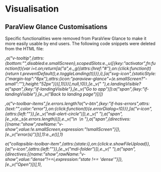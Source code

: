 # Visualisation

## ParaView Glance Customisations

Specific functionalities were removed from ParaView Glance to make it more 
easily usable by end users. The following code snippets were deleted from the HTML file:

*,a("v-tooltip",{attrs:{bottom:"",disabled:e.smallScreen},scopedSlots:e._u([{key:"activator",fn:function(t){var i=t.on;return[a("a",e._g({attrs:{href:"#"},on:{click:function(t){return t.preventDefault(),e.toggleLanding(t)}}},i),[a("svg-icon",{staticStyle:{"margin-top":"6px"},attrs:{icon:"paraview-glance"+(e.smallScreen?"-small":""),height:"52px"}})],1)]}}],null,!0)},[e._v(" "),e.landingVisible?a("span",{key:"if-landingVisible"},[e._v("Go to app")]):a("span",{key:"if-landingVisible"},[e._v("Back to landing page")])])*

*,a("v-toolbar-items",[e.errors.length?a("v-btn",{key:"if-has-errors",attrs:{text:"",color:"error"},on:{click:function(t){e.errorDialog=!0}}},[a("v-icon",{attrs:{left:""}},[e._v("mdi-alert-circle")]),e._v(" "),a("span",[e._v(e._s(e.errors.length))]),e._v("\n             \n            "),a("span",{directives:[{name:"show",rawName:"v-show",value:!e.smallScreen,expression:"!smallScreen"}]},[e._v("error(s)")])],1):e._e()],1)*

*a("collapsible-toolbar-item",{attrs:{state:i},on:{click:e.showFileUpload}},[a("v-icon",{attrs:{left:""}},[e._v("mdi-folder")]),e._v(" "),a("span",{directives:[{name:"show",rawName:"v-show",value:"dense"!==i,expression:"state !== 'dense'"}]},[e._v("Open")])],1),*
